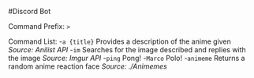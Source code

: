 #Discord Bot

Command Prefix:
`>`

Command List:
-`a {title}`
    Provides a description of the anime given
    *Source: Anilist API*
-`im`
    Searches for the image described and replies with the image
    *Source: Imgur API*
-`ping`
    Pong!
-`Marco`
    Polo!
-`animeme`
    Returns a random anime reaction face
    *Source: ./Animemes*